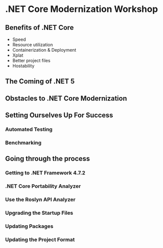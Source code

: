 # .NET Core Modernization Workshop

## Benefits of .NET Core

* Speed
* Resource utilization
* Containerization & Deployment
* Xplat
* Better project files
* Hostability

## The Coming of .NET 5

## Obstacles to .NET Core Modernization

## Setting Ourselves Up For Success

### Automated Testing

### Benchmarking

## Going through the process

### Getting to .NET Framework 4.7.2

### .NET Core Portability Analyzer

### Use the Roslyn API Analyzer

### Upgrading the Startup Files

### Updating Packages

### Updating the Project Format
